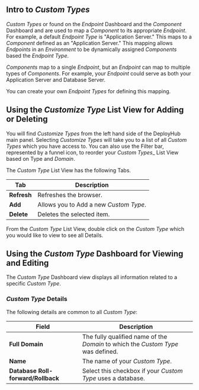 

## Intro to _Custom Types_

_Custom Types_ or found on the _Endpoint_ Dashboard and the _Component_ Dashboard and are used to map a _Component_ to its appropriate _Endpoint_.  For example, a default _Endpoint Type_ is "Application Server."  This maps to a _Component_ defined as an "Application Server."   This mapping allows _Endpoints_ in an _Environment_ to be dynamically assigned _Components_ based the _Endpoint Type_.  

_Components_ map to a single _Endpoint_, but an _Endpoint_ can map to multiple types of _Components_. For example, your _Endpoint_ could serve as both your Application Server and Database Server.

You can create your own _Endpoint Types_ for defining this mapping.

## Using the _Customize Type_ List View for Adding or Deleting

You will find _Customize Types_ from the left hand side of the DeployHub main panel.  Selecting _Customize Types_ will take you to a list of all _Custom Types_ which you have access to. You can also use the Filter bar, represented by a funnel icon, to reorder your _Custom Types__ List View based on Type and _Domain_.

The _Custom Type_ List View has the following Tabs.

| Tab         | Description                            |
|-------------|----------------------------------------|
| **Refresh** | Refreshes the browser.                 |
| **Add**     | Allows you to Add a new _Custom Type_. |
| **Delete**  | Deletes the selected item.             |

From the _Custom Type_ List View, double click on the _Custom Type_ which you would like to view to see all Details.  

## Using the _Custom Type_ Dashboard for Viewing and Editing

The _Custom Type_ Dashboard view displays all information related to a specific _Custom Type_.

### _Custom Type_ Details

The following details are common to all _Custom Type_:

| Field                              | Description                                                                      |
|------------------------------------|----------------------------------------------------------------------------------|
| **Full Domain**                    | The fully qualified name of the _Domain_ to which the _Custom Type_ was defined. |
| **Name**                           | The name of your _Custom Type_.                                                  |
| **Database Roll-forward/Rollback** | Select this checkbox if your _Custom Type_ uses a database.                      |
